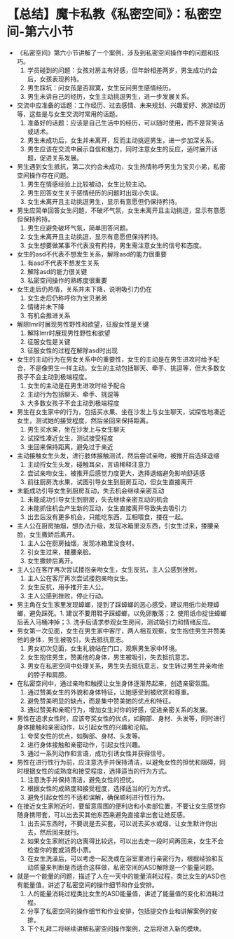# 【总结】魔卡私教《私密空间》：私密空间-第六小节

-   《私密空间》第六小节讲解了一个案例，涉及到私密空间操作中的问题和技巧。
    1.  学员碰到的问题：女孩对房主有好感，但年龄相差两岁，男生成功约会后，女孩表现矜持。
    2.  男生踩坑：问女孩是否寂寞，女生反问男生感情经历。
    3.  男生未讲自己的经历，女生主动挑逗男生，进一步发展关系。
-   交流中应准备的话题：工作经历、过去感情、未来规划、兴趣爱好、旅游经历等，这些是与女生交流时常用的话题。
    1.  准备好的话题：应该是自己生活中的经历，可以随时使用，而不是背笑话或话术。
    2.  男生未成功后，女生并未离开，反而主动挑逗男生，进一步加深关系。
    3.  男生应该在交流中展示自信和魅力，同时注意女生的反应，适时展开话题，促进关系发展。
-   男生遇到女生抵抗，第二次约会未成功，女生热情称呼男生为宝贝小弟，私密空间操作存在问题。
    1.  男生在情感经验上比较被动，女生比较主动。
    2.  男生回答女生关于感情经历的问题时出现小失误。
    3.  女生未离开且主动挑逗男生，显示有意愿但仍保持矜持。
-   男生应简单回答女生问题，不破坏气氛，女生未离开且主动挑逗，显示有意愿但保持矜持。
    1.  男生应避免破坏气氛，简单回答问题。
    2.  女生未离开且主动挑逗，显示有意愿但保持矜持。
    3.  女生想要做某事不代表没有矜持，男生需注意女生的信号和态度。
-   女生的asd不代表不想发生关系，解除asd的能力很重要
    1.  有asd不代表不想发生关系
    2.  解除asd的能力很关键
    3.  私密空间操作的熟练度很重要
-   女生走后仍热情，关系并未下降，说明吸引力仍在
    1.  女生走后仍称呼你为宝贝弟弟
    2.  情绪并未下降
    3.  有机会推进关系
-   解除lmr时展现男性野性和欲望，征服女性是关键
    1.  解除lmr时展现男性野性和欲望
    2.  征服女性是关键
    3.  征服女性的过程在解除asd时出现
-   女生的主动行为在男女关系中的重要性，女生的主动是在男生进攻时给予配合，不是像男生一样主动。女生的主动包括聊天、牵手、挑逗等，但大多数女孩子不会主动到极端程度。
    1.  女生的主动是在男生进攻时给予配合
    2.  主动行为包括聊天、牵手、挑逗等
    3.  大多数女孩子不会主动到极端程度
-   男生在女生家中的行为，包括买水果、坐在沙发上与女生聊天，试探性地凑近女生，测试她的接受程度，然后坐回来保持距离。
    1.  男生买水果，坐在沙发上与女生聊天
    2.  试探性凑近女生，测试接受程度
    3.  坐回来保持距离，避免过于亲近
-   主动接触女生头发，进行肢体接触测试，然后尝试亲吻，被推开后选择退缩
    1.  主动捋女生头发，碰触耳朵，言语稀释注意力
    2.  尝试亲吻女生，被推开后感觉力度更大，选择退缩避免影响舒适感
    3.  前往厨房洗水果，试图引导女生到厨房互动，但女生直接离开
-   未能成功引导女生到厨房互动，失去机会继续亲密互动
    1.  未能成功引导女生到厨房，失去继续亲密互动的机会
    2.  未能抓住机会产生新的互动，女生直接离开导致失去吸引力
    3.  出去后没有更多机会，只能吃东西，互相喂食，搂在一起。
-   主人公在厨房抽烟，想办法升级，发现冰箱里没东西，引女生过来，搂腰亲脸，女生撒娇后离开。
    1.  主人公在厨房抽烟，发现冰箱里没食材。
    2.  引女生过来，搂腰亲脸。
    3.  女生撒娇后离开。
-   主人公在客厅再次尝试搂抱亲吻女生，女生反抗，主人公感到挫败。
    1.  主人公在客厅再次尝试搂抱亲吻女生。
    2.  女生反抗，用手推开主人公。
    3.  主人公感到挫败，停止行动。
-   男主角在女生家里发现蟑螂，提到了踩蟑螂的恶心感受，建议用纸巾处理蟑螂，避免踩死。1. 建议不要用鞋子踩蟑螂，以免卵散落；2. 使用纸巾捉住蟑螂后丢入马桶冲掉；3. 洗手后请求参观女生房间，测试吸引力和情绪反应。
-   男女第一次见面，女生在男生家中客厅，两人相互观察，女生抱住男生并赞美他的身体，男生被吸引，失去抵抗意志。
    1.  男女初次见面，女生礼貌站在门口，观察男生家中环境。
    2.  女生抱住男生，赞美他的身体，男生被吸引，失去抵抗意志。
    3.  男女在私密空间中处理关系，男生失去抵抗意志，女生转过男生并亲吻他的脖子和肩膀。
-   在私密空间中，通过亲吻和触摸让女生身体逐渐热起来，创造亲密氛围。
    1.  通过赞美女生的外貌和身体特征，让她感受到被欣赏和尊重。
    2.  避免赞美明显的缺点，而是集中赞美她的优点和特征。
    3.  通过赞美和亲昵行为，增加女生对你的好感，促进亲密关系的发展。
-   男性在追求女性时，应该夸奖女性的优点，如胸部、身材、头发等，同时进行身体接触和亲密动作，以引起女性的兴趣和沦陷。
    1.  夸奖女性的优点，如胸部、身材、头发等。
    2.  进行身体接触和亲密动作，引起女性兴趣。
    3.  通过一系列动作和言语，成功引诱女性并获得信号。
-   男性在进行性行为前，应注意洗手并保持清洁，以避免女性的担忧和阻碍，同时根据女性的成熟度和接受程度，选择适当的行为方式。
    1.  注意洗手并保持清洁，避免女性的担忧。
    2.  根据女性的成熟度和接受程度，选择适当的行为方式。
    3.  避免引起女性的不适和误解，确保顺利进行性行为。
-   在接近女生家附近时，要留意周围的便利店和小卖部位置，不要让女生感觉你随身携带套，可以出去买其他东西来避免直接拿出套让她反感。
    1.  出去买东西时，不要说是去买套，可以说去买水或烟，让女生默许你出去，然后回来就行。
    2.  如果女生家附近的店离得比较远，可以出去走一段时间再回来，女生不会检查你的套或消费小票。
    3.  在女生洗澡后，可以考虑一起洗或在浴室里进行亲密行为，根据经验和互动质量来判断是否适合这样做，私密空间的ASD解除是一个能量问题。
-   就是一个能量的问题，描述了人在一天中的能量消耗过程，类比女生的ASD也有能量值，讲述了私密空间的操作细节和作业安排。
    1.  人的能量消耗过程类比女生的ASD能量值，讲述了能量值的变化和消耗过程。
    2.  分享了私密空间的操作细节和作业安排，包括提交作业和讲解案例的安排。
    3.  下个礼拜二将继续讲解私密空间操作案例，之后将进入新的模块。
